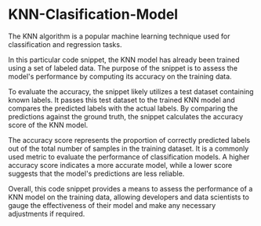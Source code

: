 # KNN-Clasification-Model
The KNN algorithm is a popular machine learning technique used for classification and regression tasks. 

In this particular code snippet, the KNN model has already been trained using a set of labeled data. The purpose of the snippet is to assess the model's performance by computing its accuracy on the training data. 

To evaluate the accuracy, the snippet likely utilizes a test dataset containing known labels. It passes this test dataset to the trained KNN model and compares the predicted labels with the actual labels. By comparing the predictions against the ground truth, the snippet calculates the accuracy score of the KNN model.

The accuracy score represents the proportion of correctly predicted labels out of the total number of samples in the training dataset. It is a commonly used metric to evaluate the performance of classification models. A higher accuracy score indicates a more accurate model, while a lower score suggests that the model's predictions are less reliable.

Overall, this code snippet provides a means to assess the performance of a KNN model on the training data, allowing developers and data scientists to gauge the effectiveness of their model and make any necessary adjustments if required.

